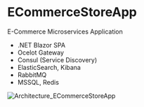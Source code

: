 # ECommerceStoreApp
E-Commerce Microservices Application

- .NET Blazor SPA
- Ocelot Gateway
- Consul (Service Discovery)
- ElasticSearch, Kibana
- RabbitMQ
- MSSQL, Redis


![Architecture_ECommerceStoreApp](https://user-images.githubusercontent.com/82120298/232228739-126e81bb-53d0-4d9b-ae04-90406bfd25c7.png)
